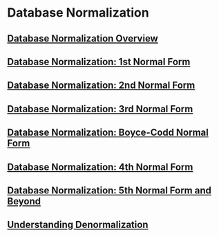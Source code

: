 # Database Normalization

## [Database Normalization Overview](./database-normalization-overview.md)

## [Database Normalization: 1st Normal Form](./database-normalization-1st-normal-form.md)

## [Database Normalization: 2nd Normal Form](./database-normalization-2nd-normal-form.md)

## [Database Normalization: 3rd Normal Form](./database-normalization-3rd-normal-form.md)

## [Database Normalization: Boyce-Codd Normal Form](./database-normalization-boyce-codd-normal-form.md)

## [Database Normalization: 4th Normal Form](./database-normalization-4th-normal-form.md)

## [Database Normalization: 5th Normal Form and Beyond](./database-normalization-5th-normal-form-and-beyond.md)

## [Understanding Denormalization](./understanding-denormalization.md)
